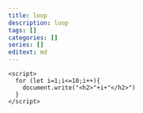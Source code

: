 ```yaml
---
title: loop
description: loop
tags: []
categories: []
series: []
editext: md
---
```

<!--more-->
```
<script>
  for (let i=1;i<=10;i++){
    document.write("<h2>"+i+"</h2>")
  }
</script>  
```

<script>
  for (let i=1;i<=10;i++){
    document.write("<h2>"+i+"</h2>")
  }
</script>  